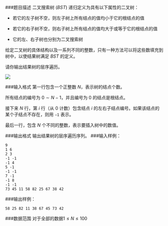 ###题目描述
二叉搜索树 ($BST$) 递归定义为具有以下属性的二叉树：

+ 若它的左子树不空，则左子树上所有结点的值均小于它的根结点的值

+ 若它的右子树不空，则右子树上所有结点的值均大于或等于它的根结点的值

+ 它的左、右子树也分别为二叉搜索树

给定二叉树的具体结构以及一系列不同的整数，只有一种方法可以将这些数填充到树中，以使结果树满足 $BST$ 的定义。

请你输出结果树的层序遍历。

![](https://syc-oj-file.oss-cn-shenzhen.aliyuncs.com/img/20210506132855113.jpg)


###输入格式
第一行包含一个正整数 $N$，表示树的结点个数。

所有结点的编号为 $0 \sim N−1$，并且编号为 $0$ 的结点是根结点。

接下来 $N$ 行，第 $i$ 行（从 $0$ 计数）包含结点 $i$ 的左右子结点编号。如果该结点的某个子结点不存在，则用 `−1` 表示。

最后一行，包含 $N$ 个不同的整数，表示要插入树中的数值。

###输出格式
输出结果树的层序遍历序列。
###输入样例：
```
9
1 6
2 3
-1 -1
-1 4
5 -1
-1 -1
7 -1
-1 8
-1 -1
73 45 11 58 82 25 67 38 42
```
###输出样例：
```
58 25 82 11 38 67 45 73 42
```
###数据范围
对于全部的数据$1 \leq N \leq 100$